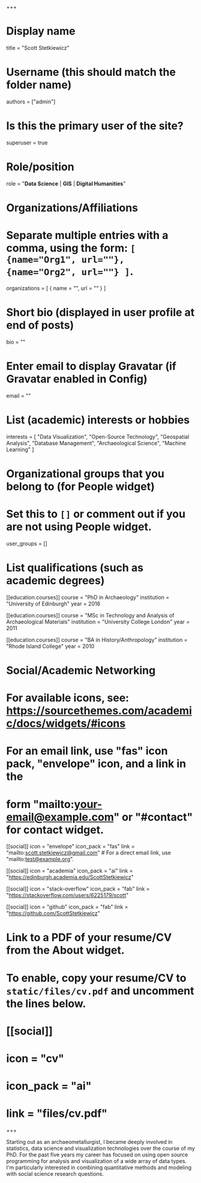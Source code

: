 +++
# Display name
title = "Scott Stetkiewicz"

# Username (this should match the folder name)
authors = ["admin"]

# Is this the primary user of the site?
superuser = true

# Role/position
role = "**Data Science** | **GIS** | **Digital Humanities**"

# Organizations/Affiliations
#   Separate multiple entries with a comma, using the form: `[ {name="Org1", url=""}, {name="Org2", url=""} ]`.
organizations = [ { name = "", url = "" } ]

# Short bio (displayed in user profile at end of posts)
bio = ""

# Enter email to display Gravatar (if Gravatar enabled in Config)
email = ""

# List (academic) interests or hobbies
interests = [
    "Data Visualization",
    "Open-Source Technology",
    "Geospatial Analysis",
    "Database Management",
    "Archaeological Science",
    "Machine Learning"
]

# Organizational groups that you belong to (for People widget)
#   Set this to `[]` or comment out if you are not using People widget.
user_groups = []

# List qualifications (such as academic degrees)
[[education.courses]]
  course = "PhD in Archaeology"
  institution = "University of Edinburgh"
  year = 2016

[[education.courses]]
  course = "MSc in Technology and Analysis of Archaeological Materials"
  institution = "University College London"
  year = 2011

[[education.courses]]
  course = "BA in History/Anthropology"
  institution = "Rhode Island College"
  year = 2010

# Social/Academic Networking
# For available icons, see: https://sourcethemes.com/academic/docs/widgets/#icons
#   For an email link, use "fas" icon pack, "envelope" icon, and a link in the
#   form "mailto:your-email@example.com" or "#contact" for contact widget.

[[social]]
    icon = "envelope"
    icon_pack = "fas"
    link = "mailto:scott.stetkiewicz@gmail.com"  # For a direct email link, use "mailto:test@example.org".

[[social]]
    icon = "academia"
    icon_pack = "ai"
    link = "https://edinburgh.academia.edu/ScottStetkiewicz"
    
[[social]]
    icon = "stack-overflow"
    icon_pack = "fab"
    link = "https://stackoverflow.com/users/6225179/scott"

[[social]]
    icon = "github"
    icon_pack = "fab"
    link = "https://github.com/ScottStetkiewicz"

# Link to a PDF of your resume/CV from the About widget.
# To enable, copy your resume/CV to `static/files/cv.pdf` and uncomment the lines below.
# [[social]]
#   icon = "cv"
#   icon_pack = "ai"
#   link = "files/cv.pdf"

+++

Starting out as an archaeometallurgist, I became deeply involved in statistics, data science and visualization technologies over the course of my PhD. For the past five years my career has focused on using open source programming for analysis and visualization of a wide array of data types. I'm particularly interested in combining quantitative methods and modeling with social science research questions. 
